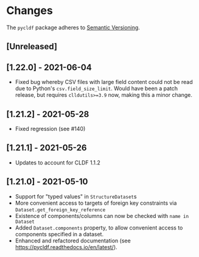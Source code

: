 # Changes

The `pycldf` package adheres to [Semantic Versioning](http://semver.org/spec/v2.0.0.html).

## [Unreleased]


##  [1.22.0] - 2021-06-04

- Fixed bug whereby CSV files with large field content could not be read due to
  Python's `csv.field_size_limit`. Would have been a patch release, but requires
  `clldutils>=3.9` now, making this a minor change.


## [1.21.2] - 2021-05-28

- Fixed regression (see #140)


## [1.21.1] - 2021-05-26

- Updates to account for CLDF 1.1.2


## [1.21.0] - 2021-05-10

- Support for "typed values" in `StructureDataset`s
- More convenient access to targets of foreign key constraints via
  `Dataset.get_foreign_key_reference`
- Existence of components/columns can now be checked with `name in Dataset`  
- Added `Dataset.components` property, to allow convenient access to components
  specified in a dataset.
- Enhanced and refactored documentation (see https://pycldf.readthedocs.io/en/latest/). 

